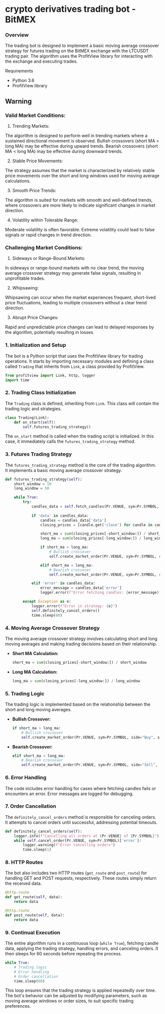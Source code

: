 # crypto derivatives trading bot - BitMEX

### Overview
The trading bot is designed to implement a basic moving average crossover strategy for futures trading on the BitMEX exchange with the LTCUSDT trading pair. The algorithm uses the ProfitView library for interacting with the exchange and executing trades.

Requirements
* Python 3.6
* ProfitView library 

## Warning

### Valid Market Conditions:

1. Trending Markets:

The algorithm is designed to perform well in trending markets where a sustained directional movement is observed.
Bullish crossovers (short MA > long MA) may be effective during upward trends.
Bearish crossovers (short MA < long MA) may be effective during downward trends.

2. Stable Price Movements:

The strategy assumes that the market is characterized by relatively stable price movements over the short and long windows used for moving average calculations.

3. Smooth Price Trends:

The algorithm is suited for markets with smooth and well-defined trends, where crossovers are more likely to indicate significant changes in market direction.

4. Volatility within Tolerable Range:

Moderate volatility is often favorable. Extreme volatility could lead to false signals or rapid changes in trend direction.

### Challenging Market Conditions:

1. Sideways or Range-Bound Markets:

In sideways or range-bound markets with no clear trend, the moving average crossover strategy may generate false signals, resulting in unprofitable trades.

2. Whipsawing:

Whipsawing can occur when the market experiences frequent, short-lived price fluctuations, leading to multiple crossovers without a clear trend direction.

3. Abrupt Price Changes:

Rapid and unpredictable price changes can lead to delayed responses by the algorithm, potentially resulting in losses.

### 1. Initialization and Setup

The bot is a Python script that uses the ProfitView library for trading operations. It starts by importing necessary modules and defining a class called `Trading` that inherits from `Link`, a class provided by ProfitView.

```python
from profitview import Link, http, logger
import time
```

### 2. Trading Class Initialization

The `Trading` class is defined, inheriting from `Link`. This class will contain the trading logic and strategies.

```python
class Trading(Link):
    def on_start(self):
        self.futures_trading_strategy()
```

The `on_start` method is called when the trading script is initialized. In this case, it immediately calls the `futures_trading_strategy` method.

### 3. Futures Trading Strategy

The `futures_trading_strategy` method is the core of the trading algorithm. It implements a basic moving average crossover strategy.

```python
def futures_trading_strategy(self):
    short_window = 10
    long_window = 50

    while True:
        try:
            candles_data = self.fetch_candles(Pr.VENUE, sym=Pr.SYMBOL, level='1d')
            
            if 'data' in candles_data:
                candles = candles_data['data']
                closing_prices = [candle.get('close') for candle in candles]

                short_ma = sum(closing_prices[-short_window:]) / short_window
                long_ma = sum(closing_prices[-long_window:]) / long_window

                if short_ma > long_ma:
                    # Bullish crossover
                    self.create_market_order(Pr.VENUE, sym=Pr.SYMBOL, side="Buy", size=1000000)

                elif short_ma < long_ma:
                    # Bearish crossover
                    self.create_market_order(Pr.VENUE, sym=Pr.SYMBOL, side="Sell", size=1000)

            elif 'error' in candles_data:
                error_message = candles_data['error']
                logger.error(f"Error fetching candles: {error_message}")

        except Exception as e:
            logger.error(f"Error in strategy: {e}")
            self.definitely_cancel_orders()
            time.sleep(60)
```

### 4. Moving Average Crossover Strategy

The moving average crossover strategy involves calculating short and long moving averages and making trading decisions based on their relationship.

- **Short MA Calculation:**
  ```python
  short_ma = sum(closing_prices[-short_window:]) / short_window
  ```

- **Long MA Calculation:**
  ```python
  long_ma = sum(closing_prices[-long_window:]) / long_window
  ```

### 5. Trading Logic

The trading logic is implemented based on the relationship between the short and long moving averages.

- **Bullish Crossover:**
  ```python
  if short_ma > long_ma:
      # Bullish crossover
      self.create_market_order(Pr.VENUE, sym=Pr.SYMBOL, side="Buy", size=1000000)
  ```

- **Bearish Crossover:**
  ```python
  elif short_ma < long_ma:
      # Bearish crossover
      self.create_market_order(Pr.VENUE, sym=Pr.SYMBOL, side="Sell", size=1000)
  ```

### 6. Error Handling

The code includes error handling for cases where fetching candles fails or encounters an error. Error messages are logged for debugging.

### 7. Order Cancellation

The `definitely_cancel_orders` method is responsible for canceling orders. It attempts to cancel orders until successful, addressing potential timeouts.

```python
def definitely_cancel_orders(self):
    logger.info(f"Cancelling all orders at {Pr.VENUE} of {Pr.SYMBOL}")
    while self.cancel_order(Pr.VENUE, sym=Pr.SYMBOL)['error']:
        logger.warning(f"Error cancelling orders")
        time.sleep(1)
```

### 8. HTTP Routes

The bot also includes two HTTP routes (`get_route` and `post_route`) for handling GET and POST requests, respectively. These routes simply return the received data.

```python
@http.route
def get_route(self, data):
    return data

@http.route
def post_route(self, data):
    return data
```

### 9. Continual Execution

The entire algorithm runs in a continuous loop (`while True`), fetching candle data, applying the trading strategy, handling errors, and canceling orders. It then sleeps for 60 seconds before repeating the process.

```python
while True:
    # Trading logic
    # Error handling
    # Order cancellation
    time.sleep(60)
```

This loop ensures that the trading strategy is applied repeatedly over time. The bot's behavior can be adjusted by modifying parameters, such as moving average windows or order sizes, to suit specific trading preferences.





